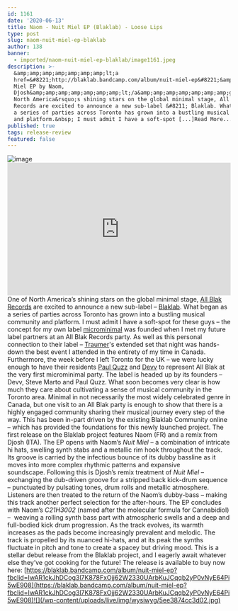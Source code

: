 ```yaml
---
id: 1161
date: '2020-06-13'
title: Naom - Nuit Miel EP (Blaklab) - Loose Lips
type: post
slug: naom-nuit-miel-ep-blaklab
author: 138
banner:
  - imported/naom-nuit-miel-ep-blaklab/image1161.jpeg
description: >-
  &amp;amp;amp;amp;amp;amp;amp;lt;a
  href=&#8221;http://blaklab.bandcamp.com/album/nuit-miel-ep&#8221;&amp;amp;amp;amp;amp;amp;amp;gt;Nuit
  Miel EP by Naom,
  Djosh&amp;amp;amp;amp;amp;amp;amp;lt;/a&amp;amp;amp;amp;amp;amp;amp;gt; One of
  North America&rsquo;s shining stars on the global minimal stage, All Blak
  Records are excited to announce a new sub-label &#8211; Blaklab. What began as
  a series of parties across Toronto has grown into a bustling musical community
  and platform.&nbsp; I must admit I have a soft-spot [...]Read More...
published: true
tags: release-review
featured: false
---
```

![image](../imported/naom-nuit-miel-ep-blaklab/image1161.jpeg)<iframe width='100%' height='300' scrolling='no' frameborder='no' allow='autoplay' src='https://bandcamp.com/EmbeddedPlayer/album=2175919369/size=large/bgcol=ffffff/linkcol=0687f5/tracklist=false/artwork=small/transparent=true/'></iframe>One of North America’s shining stars on the global minimal stage, [All Blak Records](https://www.facebook.com/allblakrecords/) are excited to announce a new sub-label – [Blaklab](https://www.facebook.com/groups/blaklab). What began as a series of parties across Toronto has grown into a bustling musical community and platform. I must admit I have a soft-spot for these guys – the concept for my own label [microminimal](https://www.facebook.com/microminimal) was founded when I met my future label partners at an All Blak Records party. As well as this personal connection to their label – [Traumer](https://www.facebook.com/gettraumer/)'s extended set that night was hands-down the best event I attended in the entirety of my time in Canada. Furthermore, the week before I left Toronto for the UK – we were lucky enough to have their residents [Paul Quzz](https://www.facebook.com/paulquzz/) and [Devv](https://www.facebook.com/devvmusic/) to represent All Blak at the very first microminimal party. The label is headed up by its founders – Devv, Steve Marto and Paul Quzz. What soon becomes very clear is how much they care about cultivating a sense of musical community in the Toronto area. Minimal in not necessarily the most widely celebrated genre in Canada, but one visit to an All Blak party is enough to show that there is a highly engaged community sharing their musical journey every step of the way. This has been in-part driven by the existing Blaklab Community online – which has provided the foundations for this newly launched project. The first release on the Blaklab project features Naom (FR) and a remix from Djosh (ITA). The EP opens with Naom’s _Nuit Miel_ – a combination of intricate hi hats, swelling synth stabs and a metallic rim hook throughout the track. Its groove is carried by the infectious bounce of its dubby bassline as it moves into more complex rhythmic patterns and expansive soundscape. Following this is Djosh’s remix treatment of _Nuit Miel_ – exchanging the dub-driven groove for a stripped back kick-drum sequence – punctuated by pulsating tones, drum rolls and metallic atmosphere. Listeners are then treated to the return of the Naom’s dubby-bass – making this track another perfect selection for the after-hours. The EP concludes with Naom’s _C21H3002_ (named after the molecular formula for Cannabidiol) –  weaving a rolling synth bass part with atmospheric swells and a deep and full-bodied kick drum progression. As the track evolves, its warmth increases as the pads become increasingly prevalent and melodic. The track is propelled by its nuanced hi-hats, and at its peak the synths fluctuate in pitch and tone to create a spacey but driving mood. This is a stellar debut release from the Blaklab project, and I eagerly await whatever else they’ve got cooking for the future! The release is available to buy now here: [](https://blaklab.bandcamp.com/album/nuit-miel-ep?fbclid=IwAR1ckJhDCog3l7K878FxOjj62W2330UArbKuJCqqb2yP0vNyE64Pi5wE908)[https://blaklab.bandcamp.com/album/nuit-miel-ep?fbclid=IwAR1ckJhDCog3l7K878FxOjj62W2330UArbKuJCqqb2yP0vNyE64Pi5wE908](https://blaklab.bandcamp.com/album/nuit-miel-ep?fbclid=IwAR1ckJhDCog3l7K878FxOjj62W2330UArbKuJCqqb2yP0vNyE64Pi5wE908)![](/wp-content/uploads/live/img/wysiwyg/5ee3874cc3d02.jpg)